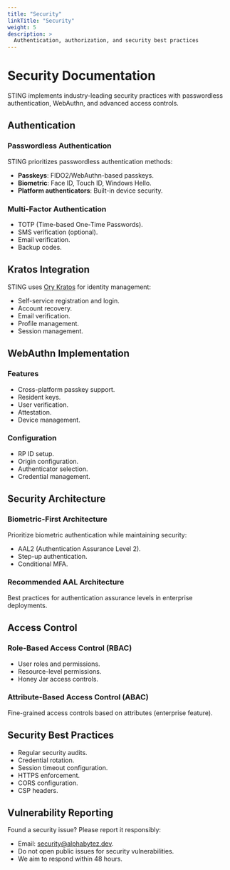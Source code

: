 ```yaml
---
title: "Security"
linkTitle: "Security"
weight: 5
description: >
  Authentication, authorization, and security best practices
---
```


# Security Documentation

STING implements industry-leading security practices with passwordless authentication, WebAuthn, and advanced access controls.

## Authentication

### Passwordless Authentication
STING prioritizes passwordless authentication methods:
- **Passkeys**: FIDO2/WebAuthn-based passkeys.
- **Biometric**: Face ID, Touch ID, Windows Hello.
- **Platform authenticators**: Built-in device security.

### Multi-Factor Authentication
- TOTP (Time-based One-Time Passwords).
- SMS verification (optional).
- Email verification.
- Backup codes.

## Kratos Integration

STING uses [Ory Kratos](https://www.ory.sh/kratos/) for identity management:
- Self-service registration and login.
- Account recovery.
- Email verification.
- Profile management.
- Session management.

## WebAuthn Implementation

### Features
- Cross-platform passkey support.
- Resident keys.
- User verification.
- Attestation.
- Device management.

### Configuration
- RP ID setup.
- Origin configuration.
- Authenticator selection.
- Credential management.

## Security Architecture

### Biometric-First Architecture
Prioritize biometric authentication while maintaining security:
- AAL2 (Authentication Assurance Level 2).
- Step-up authentication.
- Conditional MFA.

### Recommended AAL Architecture
Best practices for authentication assurance levels in enterprise deployments.

## Access Control

### Role-Based Access Control (RBAC)
- User roles and permissions.
- Resource-level permissions.
- Honey Jar access controls.

### Attribute-Based Access Control (ABAC)
Fine-grained access controls based on attributes (enterprise feature).

## Security Best Practices

- Regular security audits.
- Credential rotation.
- Session timeout configuration.
- HTTPS enforcement.
- CORS configuration.
- CSP headers.

## Vulnerability Reporting

Found a security issue? Please report it responsibly:
- Email: security@alphabytez.dev.
- Do not open public issues for security vulnerabilities.
- We aim to respond within 48 hours.
